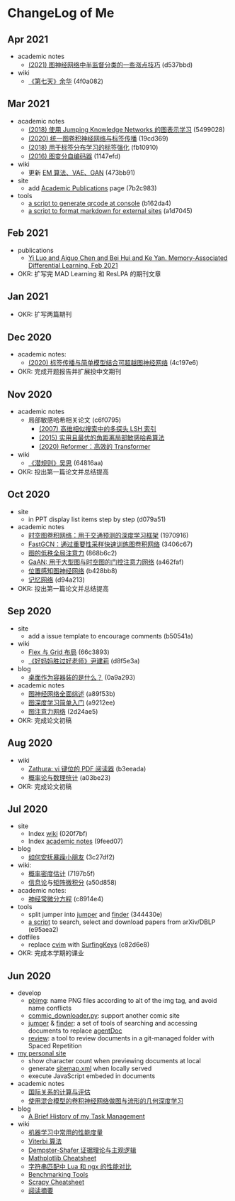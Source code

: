 # ChangeLog of Me

## Apr 2021

* academic notes
  * [(2021) 图神经网络中半监督分类的一些涨点技巧](/papers/2021-bag-of-tricks-of-semi-supervised-classification-with-graph-neural-networks) (d537bbd)
* wiki
  * [《第七天》余华](/wiki/《第七天》余华) (4f0a082)

## Mar 2021

* academic notes
  * [(2018) 使用 Jumping Knowledge Networks 的图表示学习](/papers/2018-representation-learning-on-graphs-with-jumping-knowledge-networks/) (5499028)
  * [(2020) 统一图卷积神经网络与标签传播](/papers/2020-unifying-graph-convolutional-neural-networks-and-label-propagation/) (19cd369)
  * [(2018) 用于标签分布学习的标签强化](/papers/2018-label-enhancement-for-label-distribution-learning/) (fb10910)
  * [(2016) 图变分自编码器](/papers/2016-variational-graph-auto-encoders/) (1147efd)
* wiki
  * 更新 [EM 算法、VAE、GAN](/wiki/probabilistic-density-estimation.md) (473bb91)
* site
  * add [Academic Publications](/pub.html) page (7b2c983)
* tools
  * [a script to generate qrcode at console](https://github.com/cf020031308/cf020031308.github.io/blob/master/bin/gen_qr.py) (b162da4)
  * [a script to format markdown for external sites](https://github.com/cf020031308/cf020031308.github.io/blob/master/bin/pubmd.py) (a1d7045)

## Feb 2021

* publications
  * [Yi Luo and Aiguo Chen and Bei Hui and Ke Yan. Memory-Associated Differential Learning.   Feb 2021](https://github.com/cf020031308/mad-learning)
* OKR: 扩写完 MAD Learning 和 ResLPA 的期刊文章

## Jan 2021

* OKR: 扩写两篇期刊

## Dec 2020

* academic notes:
  * [(2020) 标签传播与简单模型结合可超越图神经网络](/papers/2020-combining-label-propagation-and-simple-models-out-performs-graph-neural-networks/) (4c197e6)
* OKR: 完成开题报告并扩展投中文期刊

## Nov 2020
 
* academic notes
  * 局部敏感哈希相关论文 (c6f0795)
    * [(2007) 高维相似搜索中的多探头 LSH 索引](/papers/2007-multi-probe-lsh-efficient-indexing-for-high-dimensional-similarity-search/)
    * [(2015) 实用且最优的角距离局部敏感哈希算法](/papers/2015-practical-and-optimal-lsh-for-angular-distance/)
    * [(2020) Reformer：高效的 Transformer](/papers/2020-reformer-the-efficient-transformer/)
* wiki
  * [《潜规则》吴思](/wiki/《潜规则》吴思.md) (64816aa)
* OKR: 投出第一篇论文并总结提高

## Oct 2020

* site
  * in PPT display list items step by step (d079a51)
* academic notes
  * [时空图卷积网络：用于交通预测的深度学习框架](/papers/2017-spatio-temporal-graph-convolutional-networks-a-deep-learning-framework-for-traffic-forecasting/) (1970916)
  * [FastGCN：通过重要性采样快速训练图卷积网络](/papers/2018-fastgcn-fast-learning-with-graph-convolutional-networks-via-importance-sampling/) (3406c67)
  * [图的低秩全局注意力](/papers/2018-fastgcn-fast-learning-with-graph-convolutional-networks-via-importance-sampling/) (868b6c2)
  * [GaAN: 用于大型图与时空图的门控注意力网络](/papers/2018-gaan-gated-attention-networks-for-learning-on-large-and-spatiotemporal-graphs/) (a462faf)
  * [位置感知图神经网络](/papers/2019-position-aware-graph-neural-networks/) (b428bb8)
  * [记忆网络](/papers/2014-memory-networks/) (d94a213)
* OKR: 投出第一篇论文并总结提高

## Sep 2020

* site
  * add a issue template to encourage comments (b50541a)
* wiki
  * [Flex 与 Grid 布局](/wiki/css-flex-grid.md) (66c3893)
  * [《好妈妈胜过好老师》尹建莉](/wiki/《好妈妈胜过好老师》尹建莉.md) (d8f5e3a)
* blog
  * [桌面作为容器装的是什么？](/blog/what-desktop-contains/) (0a9a293)
* academic notes
  * [图神经网络全面综述](/papers/2019-a-comprehensive-survey-on-graph-neural-networks/) (a89f53b)
  * [图深度学习简单入门](/papers/2019-a-gentle-introduction-to-deep-learning-for-graphs/) (a9212ee)
  * [图注意力网络](/papers/2017-graph-attention-networks/) (2d24ae5)
* OKR: 完成论文初稿

## Aug 2020

* wiki
  * [Zathura: vi 键位的 PDF 阅读器](/wiki/zathura.md) (b3eeada)
  * [概率论与数理统计](/wiki/probability-statistics/) (a03be23)
* OKR: 完成论文初稿

## Jul 2020

* site
  * Index [wiki](/wiki/) (020f7bf)
  * Index [academic notes](/papers/) (9feed07)
* blog
  * [如何安抚暴躁小朋友](/blog/comfort-angry-kids.md) (3c27df2)
* wiki:
  * [概率密度估计](/wiki/probabilistic-density-estimation.md) (7197b5f)
  * [信息论](/wiki/information-theory.md)与[矩阵微积分](/wiki/matrix-calculus.md) (a50d858)
* academic notes:
  * [神经常微分方程](/papers/2018-neural-ordinary-differential-equations/) (c8914e4)
* tools
  * split jumper into [jumper](https://github.com/cf020031308/cf020031308.github.io/blob/master/bin/jumper) and [finder](https://github.com/cf020031308/cf020031308.github.io/blob/master/bin/finder) (344430e)
  * [a script](https://github.com/cf020031308/cf020031308.github.io/blob/master/bin/search-paper) to search, select and download papers from arXiv/DBLP (e95aea2)
* dotfiles
  * replace [cvim](https://github.com/cf020031308/cf020031308.github.io/blob/master/dotfiles/cvim/cvimrc) with [SurfingKeys](https://github.com/cf020031308/cf020031308.github.io/blob/master/dotfiles/surfingkeys/rc.js) (c82d6e8)
* OKR: 完成本学期的课业

## Jun 2020

* develop
  * [pbimg](https://github.com/cf020031308/cf020031308.github.io/blob/master/bin/pbimg): name PNG files according to alt of the img tag, and avoid name conflicts
  * [commic_downloader.py](https://github.com/cf020031308/cf020031308.github.io/blob/master/bin/comic_downloader.py): support another comic site
  * [jumper](https://github.com/cf020031308/cf020031308.github.io/blob/master/bin/jumper) & [finder](https://github.com/cf020031308/cf020031308.github.io/blob/master/bin/finder): a set of tools of searching and accessing documents to replace [agentDoc](https://github.com/cf020031308/agentDoc)
  * [review](https://github.com/cf020031308/cf020031308.github.io/blob/master/bin/review): a tool to review documents in a git-managed folder with Spaced Repetition
* [my personal site](/)
  * show character count when previewing documents at local
  * generate [sitemap.xml](/sitemap.xml) when locally served
  * execute JavaScript embeded in documents
* academic notes
  * [国际关系的计算与评估](/papers/2016-a-formal-calculus-for-international-relations-computation-and-evaluation/)
  * [使用混合模型的卷积神经网络做图与流形的几何深度学习](/papers/2016-geometric-deep-learning-on-graphs-and-manifolds-using-mixture-model-cnns/)
* blog
  * [A Brief History of my Task Management](/blog/a-brief-history-of-my-task-management/)
* wiki
  * [机器学习中常用的性能度量](/wiki/performance-measure/)
  * [Viterbi 算法](/wiki/viterbi.md)
  * [Dempster-Shafer 证据理论与主观逻辑](/wiki/dempster-shafer-theory-and-subjective-logic/)
  * [Mathplotlib Cheatsheet](/wiki/matplotlib/)
  * [字符串匹配中 Lua 和 ngx 的性能对比](/wiki/string-match-in-lua-vs-ngx.md)
  * [Benchmarking Tools](/wiki/benchmark-tools/)
  * [Scrapy Cheatsheet](/wiki/scrapy/)
  * [阅读摘要](/wiki/20200702/)
